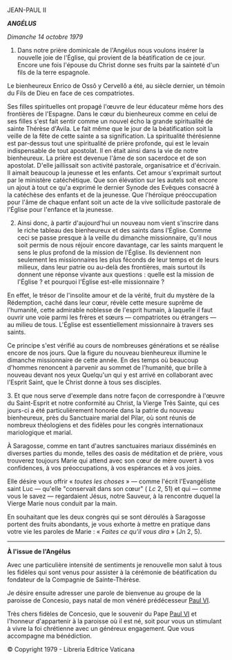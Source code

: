 JEAN-PAUL II

***ANGÉLUS***

*Dimanche 14 octobre 1979*

1. Dans notre prière dominicale de l'Angélus nous voulons insérer la nouvelle joie de l'Église, qui provient de la béatification de ce jour. Encore une fois l'épouse du Christ donne ses fruits par la sainteté d'un fils de la terre espagnole.

Le bienheureux Enrico de Ossô y Cervellô a été, au siècle dernier, un témoin du Fils de Dieu en face de ces compatriotes.

Ses filles spirituelles ont propagé l'œuvre de leur éducateur même hors des frontières de l'Espagne. Dans le cœur du bienheureux comme en celui de ses filles s'est fait sentir comme un nouvel écho la grande spiritualité de sainte Thérèse d'Avila. Le fait même que le jour de la béatification soit la veille de la fête de cette sainte a sa signification. La spiritualité thérésienne est par-dessus tout une spiritualité de prière profonde, qui est le levain indispensable de tout apostolat. Il en était ainsi dans la vie de notre bienheureux. La prière est devenue l'âme de son sacerdoce et de son apostolat. D'elle jaillissait son activité pastorale, organisatrice et d'écrivain. Il aimait beaucoup la jeunesse et les enfants. Cet amour s'exprimait surtout par le ministère catéchétique. Que son élévation sur les autels soit encore un ajout à tout ce qu'a exprimé le dernier Synode des Evêques consacré à la catéchèse des enfants et de la jeunesse. Que l'héroïque préoccupation pour l'âme de chaque enfant soit un acte de la vive sollicitude pastorale de l'Église pour l'enfance et la jeunesse.

2. Ainsi donc, à partir d'aujourd'hui un nouveau nom vient s'inscrire dans le riche tableau des bienheureux et des saints dans l'Église. Comme ceci se passe presque à la veille du dimanche missionnaire, qu'il nous soit permis de nous réjouir encore davantage, car les saints marquent le sens le plus profond de la mission de l'Église. Ils deviennent non seulement les missionnaires les plus féconds de leur temps et de leurs milieux, dans leur patrie ou au-delà des frontières, mais surtout ils donnent une réponse vivante aux questions : quelle est la mission de l'Église ? et pourquoi l'Église est-elle missionnaire ?

En effet, le trésor de l'insolite amour et de la vérité, fruit du mystère de la Rédemption, caché dans leur cœur, révèle cette mesure suprême de l'humanité, cette admirable noblesse de l'esprit humain, à laquelle il faut ouvrir une voie parmi les frères et sœurs — compatriotes ou étrangers — au milieu de tous. L'Église est essentiellement missionnaire à travers ses saints.

Ce principe s'est vérifié au cours de nombreuses générations et se réalise encore de nos jours. Que la figure du nouveau bienheureux illumine le dimanche missionnaire de cette année. En des temps où beaucoup d'hommes renoncent à parvenir au sommet de l'humanité, que brille à nouveau devant nos yeux Quelqu'un qui y est arrivé en collaborant avec l'Esprit Saint, que le Christ donne à tous ses disciples.

3. Et que nous serve d'exemple dans notre façon de correspondre à l'œuvre du Saint-Esprit et notre conformité au Christ, la Vierge Très Sainte, qui ces jours-ci a été particulièrement honorée dans la patrie du nouveau bienheureux, près du Sanctuaire marial del Pilar, où sont réunis de nombreux théologiens et des fidèles pour les congrès internationaux mariologique et marial.

À Saragosse, comme en tant d'autres sanctuaires mariaux disséminés en diverses parties du monde, telles des oasis de méditation et de prière, vous trouverez toujours Marie qui attend avec son cœur de mère ouvert à vos confidences, à vos préoccupations, à vos espérances et à vos joies.

Elle désire vous offrir « *toutes les choses* » — comme l'écrit l'Evangéliste saint Luc — qu'elle "conservait dans son cœur" ( *Lc* 2, 51) et qui — comme vous le savez — regardaient Jésus, notre Sauveur, à la rencontre duquel la Vierge Marie nous conduit par la main.

En souhaitant que les deux congrès qui se sont déroulés à Saragosse portent des fruits abondants, je vous exhorte à mettre en pratique dans votre vie les paroles de Marie : « *Faites ce qu'il vous dira* » (Jn 2, 5).

* * *

**À l'issue de l'Angélus**

Avec une particulière intensité de sentiments je renouvelle mon salut à tous les fidèles qui sont venus pour assister à la cérémonie de béatification du fondateur de la Compagnie de Sainte-Thérèse.

Je désire ensuite adresser une parole de bienvenue au groupe de la paroisse de Concesio, pays natal de mon vénéré prédécesseur [Paul VI](/content/paul-vi/fr.html).

Très chers fidèles de Concesio, que le souvenir du Pape [Paul VI](/content/paul-vi/fr.html) et l'honneur d'appartenir à la paroisse où il est né, soit pour vous un stimulant à vivre la foi chrétienne avec un généreux engagement. Que vous accompagne ma bénédiction.

© Copyright 1979 - Libreria Editrice Vaticana